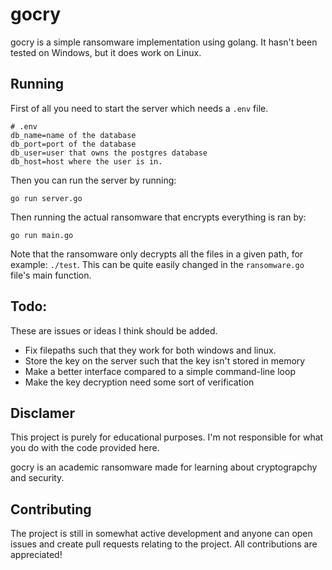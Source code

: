 # gocry

gocry is a simple ransomware implementation using golang. It hasn't been tested on Windows, but it does work on Linux.

## Running

First of all you need to start the server which needs a `.env` file.

```
# .env
db_name=name of the database
db_port=port of the database
db_user=user that owns the postgres database
db_host=host where the user is in.
```

Then you can run the server by running:

```
go run server.go
```

Then running the actual ransomware that encrypts everything is ran by:

```
go run main.go
```

Note that the ransomware only decrypts all the files in a given path, for example: `./test`. This can be quite easily changed in the `ransomware.go` file's main function.

## Todo:

These are issues or ideas I think should be added.

- Fix filepaths such that they work for both windows and linux.
- Store the key on the server such that the key isn't stored in memory
- Make a better interface compared to a simple command-line loop
- Make the key decryption need some sort of verification

## Disclamer

This project is purely for educational purposes. I'm not responsible for what you do with the code provided here.

gocry is an academic ransomware made for learning about cryptograpchy and security.

## Contributing

The project is still in somewhat active development and anyone can open issues and create pull requests relating to the project. All contributions are appreciated!
